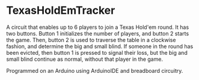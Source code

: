 # TexasHoldEmTracker
A circuit that enables up to 6 players to join a Texas Hold'em round. It has two buttons. Button 1 initializes the number of players, and button 2 starts the game. Then, button 2 is used to traverse the table in a clockwise fashion, and determine the big and small blind. If someone in the round has been evicted, then button 1 is pressed to signal their loss, but the big and small blind continue as normal, without that player in the game.

Programmed on an Arduino using ArduinoIDE and breadboard circuitry.
